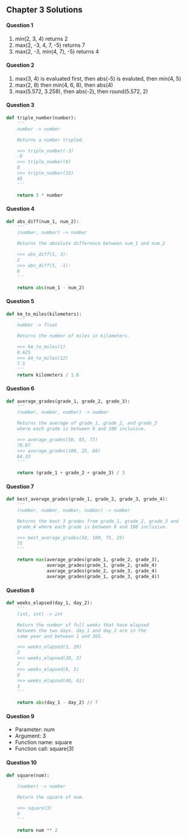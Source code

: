## Chapter 3 Solutions

#### Question 1

1. min(2, 3, 4) returns 2
2. max(2, -3, 4, 7, -5) returns 7
3. max(2, -3, min(4, 7), -5) returns 4

#### Question 2

1. max(3, 4) is evaluated first, then abs(-5) is evaluted, then min(4, 5)
2. max(2, 8) then min(4, 6, 8), then abs(4)
3. max(5.572, 3.258), then abs(-2), then round(5.572, 2)

#### Question 3

```python
def triple_number(number):
    '''
    number -> number

    Returns a number tripled.

    >>> triple_number(-3)
    -9
    >>> triple_number(0)
    0
    >>> triple_number(15)
    45
    '''

    return 3 * number
```

#### Question 4

```python
def abs_diff(num_1, num_2):
    '''
    (number, number) -> number

    Returns the absolute difference between num_1 and num_2

    >>> abs_diff(1, 3):
    2
    >>> abs_diff(5, -1):
    6
    '''

    return abs(num_1 - num_2)
```

#### Question 5

```python
def km_to_miles(kilometers):
    '''
    number -> float

    Returns the number of miles in kilometers.

    >>> km_to_miles(1)
    0.625
    >>> km_to_miles(12)
    7.5
    '''
    return kilometers / 1.6
```

#### Question 6

```python
def average_grades(grade_1, grade_2, grade_3):
    '''
    (number, number, number) -> number

    Returns the average of grade_1, grade_2, and grade_3
    where each grade is between 0 and 100 inclusive.

    >>> average_grades(50, 85, 77)
    70.67
    >>> average_grades(100, 25, 68)
    64.33
    '''

    return (grade_1 + grade_2 + grade_3) / 3
```

#### Question 7

```python
def best_average_grades(grade_1, grade_2, grade_3, grade_4):
    '''
    (number, number, number, number) -> number

    Returns the best 3 grades from grade_1, grade_2, grade_3 and
    grade_4 where each grade is between 0 and 100 inclusive.

    >>> best_average_grades(50, 100, 75, 25)
    75
    '''

    return max(average_grades(grade_1, grade_2, grade_3),
               average_grades(grade_1, grade_2, grade_4)
               average_grades(grade_2, grade_3, grade_4)
               average_grades(grade_1, grade_3, grade_4))
```

#### Question 8

```python
def weeks_elapsed(day_1, day_2):
    '''
    (int, int) -> int

    Return the number of full weeks that have elapsed
    between the two days. day_1 and day_2 are in the
    same year and between 1 and 365.

    >>> weeks_elapsed(3, 20)
    2
    >>> weeks_elapsed(20, 3)
    2
    >>> weeks_elapsed(8, 5)
    0
    >>> weeks_elapsed(40, 61)
    3
    '''

    return abs(day_1 - day_2) // 7
```

#### Question 9

- Parameter: num
- Argument: 3
- Function name: square
- Function call: square(3)

#### Question 10

```python
def square(num):
    '''
    (number) -> number

    Return the square of num.

    >>> square(3)
    9
    '''

    return num ** 2
```

